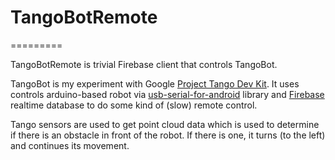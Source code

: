 # TangoBotRemote
=========

TangoBotRemote is trivial Firebase client that controls TangoBot.

TangoBot is my experiment with Google [Project Tango Dev Kit](https://get.google.com/tango/).
It uses controls arduino-based robot via [usb-serial-for-android](https://github.com/mik3y/usb-serial-for-android) library and
[Firebase](https://firebase.google.com) realtime database to do some kind of (slow) remote control.

Tango sensors are used to get point cloud data which is used to determine if there is an obstacle in front of the robot.
If there is one, it turns (to the left) and continues its movement.

